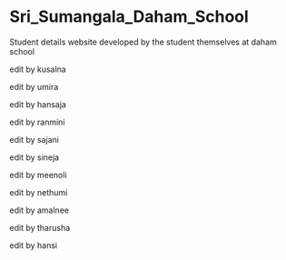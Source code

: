 
# Sri_Sumangala_Daham_School
Student details website developed by the student themselves at daham school


edit by kusalna

edit by umira

edit by hansaja

edit by ranmini

edit by sajani

edit by sineja

edit by meenoli 

edit by nethumi

edit by amalnee

edit by tharusha

edit by hansi
